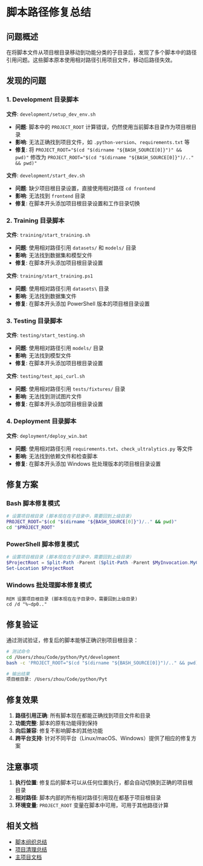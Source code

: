 # 脚本路径修复总结

## 问题概述

在将脚本文件从项目根目录移动到功能分类的子目录后，发现了多个脚本中的路径引用问题。这些脚本原本使用相对路径引用项目文件，移动后路径失效。

## 发现的问题

### 1. Development 目录脚本

**文件**: `development/setup_dev_env.sh`
- **问题**: 脚本中的 `PROJECT_ROOT` 计算错误，仍然使用当前脚本目录作为项目根目录
- **影响**: 无法正确找到项目文件，如 `.python-version`、`requirements.txt` 等
- **修复**: 将 `PROJECT_ROOT="$(cd "$(dirname "${BASH_SOURCE[0]}")" && pwd)"` 修改为 `PROJECT_ROOT="$(cd "$(dirname "${BASH_SOURCE[0]}")/.." && pwd)"`

**文件**: `development/start_dev.sh`
- **问题**: 缺少项目根目录设置，直接使用相对路径 `cd frontend`
- **影响**: 无法找到 `frontend` 目录
- **修复**: 在脚本开头添加项目根目录设置和工作目录切换

### 2. Training 目录脚本

**文件**: `training/start_training.sh`
- **问题**: 使用相对路径引用 `datasets/` 和 `models/` 目录
- **影响**: 无法找到数据集和模型文件
- **修复**: 在脚本开头添加项目根目录设置

**文件**: `training/start_training.ps1`
- **问题**: 使用相对路径引用 `datasets\` 目录
- **影响**: 无法找到数据集文件
- **修复**: 在脚本开头添加 PowerShell 版本的项目根目录设置

### 3. Testing 目录脚本

**文件**: `testing/start_testing.sh`
- **问题**: 使用相对路径引用 `models/` 目录
- **影响**: 无法找到模型文件
- **修复**: 在脚本开头添加项目根目录设置

**文件**: `testing/test_api_curl.sh`
- **问题**: 使用相对路径引用 `tests/fixtures/` 目录
- **影响**: 无法找到测试图片文件
- **修复**: 在脚本开头添加项目根目录设置

### 4. Deployment 目录脚本

**文件**: `deployment/deploy_win.bat`
- **问题**: 使用相对路径引用 `requirements.txt`、`check_ultralytics.py` 等文件
- **影响**: 无法找到依赖文件和检查脚本
- **修复**: 在脚本开头添加 Windows 批处理版本的项目根目录设置

## 修复方案

### Bash 脚本修复模式

```bash
# 设置项目根目录 (脚本现在在子目录中，需要回到上级目录)
PROJECT_ROOT="$(cd "$(dirname "${BASH_SOURCE[0]}")/.." && pwd)"
cd "$PROJECT_ROOT"
```

### PowerShell 脚本修复模式

```powershell
# 设置项目根目录 (脚本现在在子目录中，需要回到上级目录)
$ProjectRoot = Split-Path -Parent (Split-Path -Parent $MyInvocation.MyCommand.Path)
Set-Location $ProjectRoot
```

### Windows 批处理脚本修复模式

```batch
REM 设置项目根目录 (脚本现在在子目录中，需要回到上级目录)
cd /d "%~dp0.."
```

## 修复验证

通过测试验证，修复后的脚本能够正确识别项目根目录：

```bash
# 测试命令
cd /Users/zhou/Code/python/Pyt/development
bash -c 'PROJECT_ROOT="$(cd "$(dirname "${BASH_SOURCE[0]}")/.." && pwd)"; echo "项目根目录: $PROJECT_ROOT"'

# 输出结果
项目根目录: /Users/zhou/Code/python/Pyt
```

## 修复效果

1. **路径引用正确**: 所有脚本现在都能正确找到项目文件和目录
2. **功能完整**: 脚本的原有功能得到保持
3. **向后兼容**: 修复不影响脚本的其他功能
4. **跨平台支持**: 针对不同平台（Linux/macOS、Windows）提供了相应的修复方案

## 注意事项

1. **执行位置**: 修复后的脚本可以从任何位置执行，都会自动切换到正确的项目根目录
2. **相对路径**: 脚本内部的所有相对路径引用现在都基于项目根目录
3. **环境变量**: `PROJECT_ROOT` 变量在脚本中可用，可用于其他路径计算

## 相关文档

- [脚本组织总结](./SCRIPTS_ORGANIZATION_SUMMARY.md)
- [项目清理总结](./PROJECT_CLEANUP_SUMMARY.md)
- [主项目文档](../README.md)

